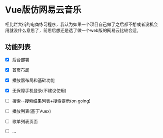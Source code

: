 # Vue版仿网易云音乐

相比烂大街的电商练习程序，我认为如果一个项目自己做了之后都不想或者没机会用就没什么意思了，前思后想还是选了做一个web版的网易云比较合适。

## 功能列表

- [x] 后台部署

- [x] 首页布局

- [x] 播放器布局和基础功能

- [x] 无保障手机登录(不建议使用)

- [ ] 搜索--搜索结果列表+搜索提示(on going)

- [ ] 播放列表(基于Vuex)

- [ ] 歌单列表页面

- [ ] ...

  

